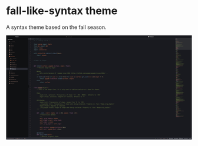 # fall-like-syntax theme

A syntax theme based on the fall season.

![Screenshot of theme](https://raw.githubusercontent.com/grimmigerFuchs/fall-like-syntax/main/img/screenshot.png)
